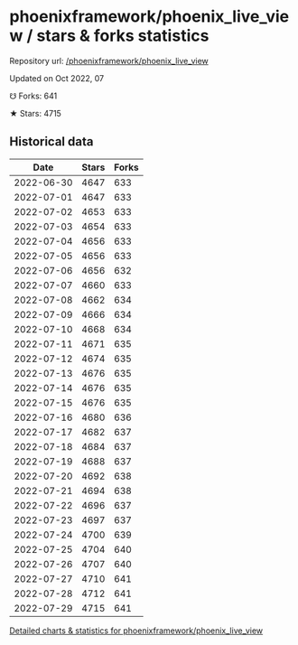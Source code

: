 # phoenixframework/phoenix_live_view / stars & forks statistics

Repository url: [/phoenixframework/phoenix_live_view](https://github.com/phoenixframework/phoenix_live_view)

Updated on Oct 2022, 07

☋ Forks: 641

★ Stars: 4715

## Historical data
| Date | Stars | Forks |
|------|-------|-------|
| 2022-06-30 | 4647 | 633 | 
| 2022-07-01 | 4647 | 633 | 
| 2022-07-02 | 4653 | 633 | 
| 2022-07-03 | 4654 | 633 | 
| 2022-07-04 | 4656 | 633 | 
| 2022-07-05 | 4656 | 633 | 
| 2022-07-06 | 4656 | 632 | 
| 2022-07-07 | 4660 | 633 | 
| 2022-07-08 | 4662 | 634 | 
| 2022-07-09 | 4666 | 634 | 
| 2022-07-10 | 4668 | 634 | 
| 2022-07-11 | 4671 | 635 | 
| 2022-07-12 | 4674 | 635 | 
| 2022-07-13 | 4676 | 635 | 
| 2022-07-14 | 4676 | 635 | 
| 2022-07-15 | 4676 | 635 | 
| 2022-07-16 | 4680 | 636 | 
| 2022-07-17 | 4682 | 637 | 
| 2022-07-18 | 4684 | 637 | 
| 2022-07-19 | 4688 | 637 | 
| 2022-07-20 | 4692 | 638 | 
| 2022-07-21 | 4694 | 638 | 
| 2022-07-22 | 4696 | 637 | 
| 2022-07-23 | 4697 | 637 | 
| 2022-07-24 | 4700 | 639 | 
| 2022-07-25 | 4704 | 640 | 
| 2022-07-26 | 4707 | 640 | 
| 2022-07-27 | 4710 | 641 | 
| 2022-07-28 | 4712 | 641 | 
| 2022-07-29 | 4715 | 641 | 


[Detailed charts & statistics for phoenixframework/phoenix_live_view](https://reviewgithub.com/rep/phoenixframework/phoenix_live_view)
